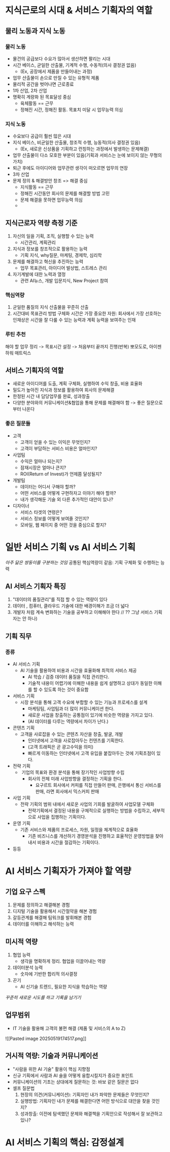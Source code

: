 # 지식근로의 시대 & 서비스 기획자의 역할

## 물리 노동과 지식 노동
### 물리 노동
- 물건의 공급보다 수요가 많아서 생산하면 팔리는 시대
- 시간 베이스, 균일한 산출물, 기계적 수행, 수동적(의사 결정권 없음)
	- (Ex, 공장에서 제품을 만들어내는 과정)
- 업무 산출물이 손으로 만질 수 있는 유형적 제품
- 물리적 공간을 벗어나면 근로종료
- 1차 산업, 2차 산업
- 명확히 계량화 된 목표달성 중심
	- 육체활동 == 근무
	- 정해진 시간, 정해진 활동. 목표치 미달 시 업무능력 의심
### 지식 노동
- 수요보다 공급이 훨씬 많은 시대
- 지식 베이스, 비균일한 산출물, 창조적 수행, 능동적(의사 결정권 있음)
	- (Ex, 새로운 신상품을 기획하고 런칭하는 과정에서 발생하는 문제해결)  
- ﻿﻿업무 산출물이 다소 모호한 부분이 있음(기획과 서비스는 눈에 보이지 않는 무형의 가치)  
- 퇴근 후에도 아이디어와 업무관련 생각이 떠오르면 업무의 연장
- 3차 산업
- 문제 정의 & 해결방안 창조 => 해결 중심
	- 지식활동 == 근무
	- 정해진 시간동안 회사의 문제를 해결할 방법 고민
	- 문제 해결을 못하면 업무능력 의심
	- 
## 지식근로자 역량 측정 기준
1. 자신의 일을 기획, 조직, 실행할 수 있는 능력
	- 시간관리, 계획관리
2. 지식과 정보를 창조적으로 활용하는 능력
	- 기획 지식, why질문, 마케팅, 경제학, 심리학
3. 문제를 해결하고 혁신을 추진하는 능력
	- 업무 목표관리, 아이디어 발상법, 스트레스 관리
4. 자기계발에 대한 노력과 열정
	- ﻿관련 AI뉴스, 개발 입문지식, New Project 참여
### 핵심역량
1. 균일한 품질의 지식 산출물을 꾸준히 산출
2. 시간대비 목표관리 방법 구체화
	시간은 가장 중요한 자원: 회사에서 가장 선호하는 인재상은 시간을 잘 다룰 수 있는 능력과 계획 능력을 보여주는 인재
### 루틴 추천
해야 할 업무 정리 -> 목표시간 설정 -> 처음부터 끝까지 진행(반복)
뽀모도로, 아이젠하워 매트릭스

## 서비스 기획자의 역할
- ﻿﻿새로운 아이디어를 도출, 계획 구체화, 실행하여 수익 창출, 비용 효율화
- ﻿﻿밀도가 높아진 지식과 정보를 활용하여 회사의 문제해결
- ﻿﻿한정된 시간 내 담당업무를 완료, 성과창출
- 다양한 분야와의 커뮤니케이션&협업을 통해 문제를 해결해야 함 -> 좋은 질문으로부터 나온다
### 좋은 질문들
- 고객
	- 고객이 얻을 수 있는 이익은 무엇인지?
	- 고객이 부담하는 서비스 비용은 얼마인지?
- 사업팀
	- 수익은 얼마나 되는지?
	- 잠재시장은 얼마나 큰지?
	- ROI(Return of Invest)가 언제쯤 달성될지?
- 개발팀
	- 데이터는 어디서 구해야 할까?
	- 어떤 서비스를 어떻게 구현하자고 이야기 해야 할까?
	- 내가 생각해둔 기술 외 다른 추가적인 대안이 있나?
- 디자이너
	- 서비스 타겟의 연령은?
	- 서비스 정보를 어떻게 보여줄 것인지?
	- 모바일, 웹 페이지 중 어떤 것을 중심으로 할지?

# 일반 서비스 기획 vs AI 서비스 기획
*아주 닮은 쌍둥이를 구분하는 것임*
공통된 핵심역량이 같음: 기획 구체화 및 수행하는 능력

## AI 서비스 기획자 특징
1. "데이터의 품질관리"를 직접 할 수 있는 역량이 있다
2. 데이터 , 컴퓨터, 클라우드 기술에 대한 배경이해가 조금 더 넓다
3. 개발자 처럼 계속 변화하는 기술을 공부하고 이해해야 한다 // ?? 그냥 서비스 기획자는 안 하나)

## 기획 직무
### 종류
- AI 서비스 기획
	- Al 기술을 활용하여 비용과 시간을 효율화해 최적의 서비스 제공
		- Al 학습 / 검증 데이터 품질을 직접 관리한다.
		- 기술적 내용이 어렵기에 이해한 내용을 쉽게 설명하고 상대가 동일한 이해를 할 수 있도록 하는 것이 중요함
- 서비스 기획
	- 시장 분석을 통해 고객 수요에 부합할 수 있는 기능과 프로세스를 설계
		- 마케팅팀, 사업팀과 더 많이 커뮤니케이션 한다.
		- 새로운 사업을 창출하는 공통점이 있기에 비슷한 역량을 가지고 있다.
		- (AI 데이터를 다루는 역량에서 차이가 난다.)
- 콘텐츠 기획
	- 고객을 사로잡을 수 있는 콘텐츠 자산을 창출, 발굴, 개발
		- 인터넷에서 고객을 사로잡아두는 컨텐츠를 기획한다.
		- (고객 트래픽은 곧 광고수익을 의미)
		- 빠르게 이동하는 인터넷에서 고객 유입을 붙잡아두는 것에 기획초점이 있다.
- 전략 기획
	-  기업의 목표와 환경 분석을 통해 장기적인 사업방향 수립
		- 회사의 전체 미래 사업방향을 결정하는 기획을 한다.
			- 요구르트 회사에서 커피를 직접 만들어 판매, 은행에서 통신 서비스를 판매, 라면 회사에서 믹스커피 판매
- 사업 기획
	- 전략 기획의 범위 내에서 새로운 사업의 기회를 발굴하여 사업모델 구체화
		- 전략기획에서 결정된 내용을 구체적으로 실행하는 방법을 수립하고, 세부적으로 사업을 집행하는 기획이다.
- 운영 기획
	- 기존 서비스와 제품의 프로세스, 자원, 일정을 체계적으로 효율화
		- 기존 비즈니스를 개선하기 경영분석을 진행하고 효율적인 운영방법을 찾아내서 비용과 시간을 절감하는 기획이다.
- 등등



# AI 서비스 기획자가 가져야 할 역량
## 기업 요구 스펙
1. 문제를 정의하고 해결해본 경험
2. 디지털 기술을 활용해서 시간절약을 해본 경험
3. 갈등관계를 해결해 팀워크를 발휘해본 경험
4. 데이터를 이해하고 해석하는 능력

## 미시적 역량
1. 협업 능력
	- 생각을 명확하게 정리. 협업을 이끌어내는 역량
2. 데이터분석 능력
	- 숫자에 기반한 합리적 의사결정
3. 끈기
	- AI 신기술 트렌드, 필요한 지식을 학습하는 역량

*꾸준히 새로운 시도를 하고 기록을 남기기*

## 업무범위
- IT 기술을 활용해 고객의 불편 해결 (제품 및 서비스의 A to Z)

![[Pasted image 20250519174517.png]]
## 거시적 역량: 기술과 커뮤니케이션
- "사람을 위한 AI 기술" 활용이 핵심 지향점
- 신규 기획에서 사람과 AI  술을 어떻게 융합시킬지가 중요한 포인트
- 커뮤니케이션의 기초는 상대에게 질문하는 것: 바보 같은 질문은 없다
- 셀프 질문법
	1. 현장의 의견(커뮤니케이션): 기획자인 내가 파악한 문제들은 무엇인지?
	2. 실행방법: 기획자인 내가 문제를 해결한다면 어떤 방식으로 대안을 찾을 것인지?
	3. 성과창출: 이전에 탐색했던 문제와 해결책을 기획안으로 작성해서 잘 보관하고 있나?

# AI 서비스 기획의 핵심: 감정설계
